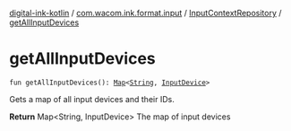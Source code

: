 [digital-ink-kotlin](../../index.md) / [com.wacom.ink.format.input](../index.md) / [InputContextRepository](index.md) / [getAllInputDevices](./get-all-input-devices.md)

# getAllInputDevices

`fun getAllInputDevices(): `[`Map`](https://kotlinlang.org/api/latest/jvm/stdlib/kotlin.collections/-map/index.html)`<`[`String`](https://kotlinlang.org/api/latest/jvm/stdlib/kotlin/-string/index.html)`, `[`InputDevice`](../-input-device/index.md)`>`

Gets a map of all input devices and their IDs.

**Return**
Map&lt;String, InputDevice&gt; The map of input devices


